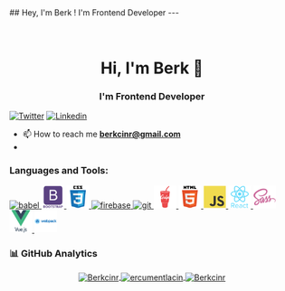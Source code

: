 <br/>
<br/>
## Hey, I'm Berk ! I'm Frontend Developer
---
<br/><br/><br/>
<h1 align="center">Hi, I'm Berk 👋</h1>
<h3 align="center"> I'm Frontend Developer</h3>
  <a href="https://https://twitter.com/Berkcinar666" target="blank"><img height="18"
        src="https://img.shields.io/badge/Twitter-1DA1F2?style=flat&logo=twitter&logoColor=white" alt="Twitter" /></a>
<a href="https://www.linkedin.com/in//"> <img height="18"
    src="https://img.shields.io/badge/LinkedIn-blue?style=flat&logo=linkedin&labelColor=blue" alt="Linkedin" /></a>

- 📫 How to reach me **berkcinr@gmail.com**
- 
<h3 align="left">Languages and Tools:</h3>
<p align="left"> <a href="https://babeljs.io/" target="_blank"> <img src="https://www.vectorlogo.zone/logos/babeljs/babeljs-icon.svg" alt="babel" width="40" height="40"/> </a> <a href="https://getbootstrap.com" target="_blank"> <img src="https://raw.githubusercontent.com/devicons/devicon/master/icons/bootstrap/bootstrap-plain-wordmark.svg" alt="bootstrap" width="40" height="40"/> </a> <a href="https://www.w3schools.com/css/" target="_blank"> <img src="https://raw.githubusercontent.com/devicons/devicon/master/icons/css3/css3-original-wordmark.svg" alt="css3" width="40" height="40"/> </a> <a href="https://firebase.google.com/" target="_blank"> <img src="https://www.vectorlogo.zone/logos/firebase/firebase-icon.svg" alt="firebase" width="40" height="40"/> </a> <a href="https://git-scm.com/" target="_blank"> <img src="https://www.vectorlogo.zone/logos/git-scm/git-scm-icon.svg" alt="git" width="40" height="40"/> </a>  <a href="https://gulpjs.com" target="_blank"> <img src="https://raw.githubusercontent.com/devicons/devicon/master/icons/gulp/gulp-plain.svg" alt="gulp" width="40" height="40"/> </a> <a href="https://www.w3.org/html/" target="_blank"> <img src="https://raw.githubusercontent.com/devicons/devicon/master/icons/html5/html5-original-wordmark.svg" alt="html5" width="40" height="40"/> </a> <a href="https://www.javascript.com" target="_blank"> <img src="https://raw.githubusercontent.com/devicons/devicon/master/icons/javascript/javascript-original.svg" alt="javascript" width="40" height="40"/> </a><a href="https://reactjs.org/" target="_blank"> <img src="https://raw.githubusercontent.com/devicons/devicon/master/icons/react/react-original-wordmark.svg" alt="react" width="40" height="40"/> </a>   <a href="https://sass-lang.com" target="_blank"> <img src="https://raw.githubusercontent.com/devicons/devicon/master/icons/sass/sass-original.svg" alt="sass" width="40" height="40"/> </a> <a href="https://vuejs.org/" target="_blank"> <img src="https://raw.githubusercontent.com/devicons/devicon/master/icons/vuejs/vuejs-original-wordmark.svg" alt="vuejs" width="40" height="40"/> </a>   <a href="https://webpack.js.org" target="_blank"> <img src="https://raw.githubusercontent.com/devicons/devicon/d00d0969292a6569d45b06d3f350f463a0107b0d/icons/webpack/webpack-original-wordmark.svg" alt="webpack" width="40" height="40"/> </a> </p>


### 📊 GitHub Analytics
<p align="center">
<a href="https://github.com/Berkcinr">
  <img height="180em" align="center" src="https://github-readme-stats.vercel.app/api?username=Berkcinr&show_icons=true&locale=en&theme=algolia&include_all_commits=true&count_private=true" alt="Berkcinr"/>
  <img height="180em" align="center" src="https://github-readme-stats.vercel.app/api/top-langs?username=Berkcinr&show_icons=true&locale=en&layout=compact&langs_count=8&theme=algolia" alt="ercumentlacin"/>
  <img align="center" src="https://github-readme-streak-stats.herokuapp.com?user=Berkcinr&theme=algolia" alt="Berkcinr" />
</a>
</p>


